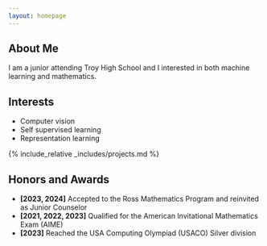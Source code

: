 ```yaml
---
layout: homepage
---
```


## About Me

I am a junior attending Troy High School and I interested in both machine learning and mathematics. 

## Interests

- Computer vision
- Self supervised learning
- Representation learning

{% include_relative _includes/projects.md %}

## Honors and Awards

- **[2023, 2024]** Accepted to the Ross Mathematics Program and reinvited as Junior Counselor
- **[2021, 2022, 2023]** Qualified for the American Invitational Mathematics Exam (AIME)
- **[2023]** Reached the USA Computing Olympiad (USACO) Silver division

